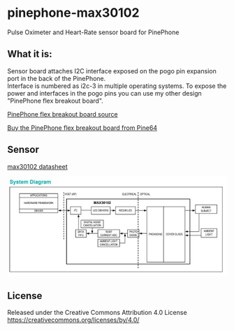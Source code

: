 # pinephone-max30102
Pulse Oximeter and
Heart-Rate sensor board for PinePhone

## What it is:
Sensor board attaches I2C interface exposed on the pogo pin expansion port in the back of the PinePhone.  
Interface is numbered as i2c-3 in multiple operating systems.
To expose the power and interfaces in the pogo pins you can use my other design "PinePhone flex breakout board".   

<a href="https://github.com/jnavarro7/pinephone_flex_breakout_board" title="PinePhoone flex breakout board">PinePhone flex breakout board source</a>

<a href="https://pine64.com/product/pinephone-flex-break-out-board/" title="Buy the PinePhoone flex breakout board from Pine64">Buy the PinePhone flex breakout board from Pine64</a>

## Sensor


[max30102 datasheet](https://www.analog.com/media/en/technical-documentation/data-sheets/max30102.pdf)


![max30102 system diagram](/support_files/images/system_diagram.JPG)


## License

Released under the Creative Commons Attribution 4.0 License
https://creativecommons.org/licenses/by/4.0/